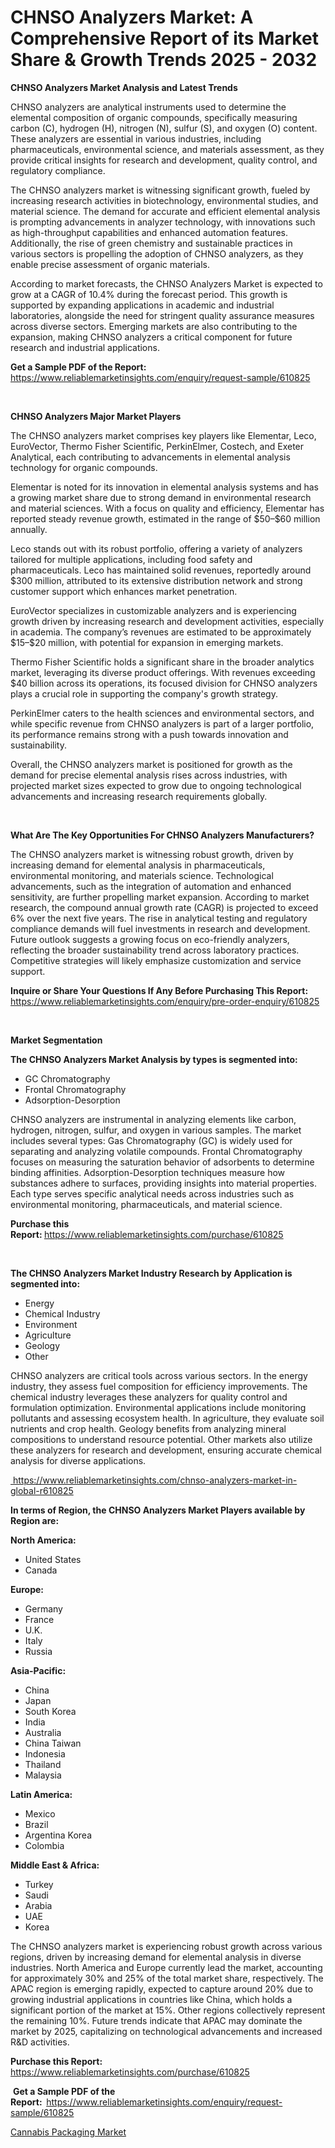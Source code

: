 <p><h1>CHNSO Analyzers Market: A Comprehensive Report of its Market Share & Growth Trends 2025 - 2032</h1></p><p><strong>CHNSO Analyzers Market Analysis and Latest Trends</strong></p>
<p><p>CHNSO analyzers are analytical instruments used to determine the elemental composition of organic compounds, specifically measuring carbon (C), hydrogen (H), nitrogen (N), sulfur (S), and oxygen (O) content. These analyzers are essential in various industries, including pharmaceuticals, environmental science, and materials assessment, as they provide critical insights for research and development, quality control, and regulatory compliance.</p><p>The CHNSO analyzers market is witnessing significant growth, fueled by increasing research activities in biotechnology, environmental studies, and material science. The demand for accurate and efficient elemental analysis is prompting advancements in analyzer technology, with innovations such as high-throughput capabilities and enhanced automation features. Additionally, the rise of green chemistry and sustainable practices in various sectors is propelling the adoption of CHNSO analyzers, as they enable precise assessment of organic materials.</p><p>According to market forecasts, the CHNSO Analyzers Market is expected to grow at a CAGR of 10.4% during the forecast period. This growth is supported by expanding applications in academic and industrial laboratories, alongside the need for stringent quality assurance measures across diverse sectors. Emerging markets are also contributing to the expansion, making CHNSO analyzers a critical component for future research and industrial applications.</p></p>
<p><strong>Get a Sample PDF of the Report:&nbsp;</strong> <a href="https://www.reliablemarketinsights.com/enquiry/request-sample/610825?utm_campaign=3507&utm_medium=2&utm_source=Github&utm_content=ia&utm_term=23032025&utm_id=chnso-analyzers">https://www.reliablemarketinsights.com/enquiry/request-sample/610825</a></p>
<p>&nbsp;</p>
<p><strong>CHNSO Analyzers Major Market Players</strong></p>
<p><p>The CHNSO analyzers market comprises key players like Elementar, Leco, EuroVector, Thermo Fisher Scientific, PerkinElmer, Costech, and Exeter Analytical, each contributing to advancements in elemental analysis technology for organic compounds.</p><p>Elementar is noted for its innovation in elemental analysis systems and has a growing market share due to strong demand in environmental research and material sciences. With a focus on quality and efficiency, Elementar has reported steady revenue growth, estimated in the range of $50–$60 million annually.</p><p>Leco stands out with its robust portfolio, offering a variety of analyzers tailored for multiple applications, including food safety and pharmaceuticals. Leco has maintained solid revenues, reportedly around $300 million, attributed to its extensive distribution network and strong customer support which enhances market penetration.</p><p>EuroVector specializes in customizable analyzers and is experiencing growth driven by increasing research and development activities, especially in academia. The company’s revenues are estimated to be approximately $15–$20 million, with potential for expansion in emerging markets.</p><p>Thermo Fisher Scientific holds a significant share in the broader analytics market, leveraging its diverse product offerings. With revenues exceeding $40 billion across its operations, its focused division for CHNSO analyzers plays a crucial role in supporting the company's growth strategy.</p><p>PerkinElmer caters to the health sciences and environmental sectors, and while specific revenue from CHNSO analyzers is part of a larger portfolio, its performance remains strong with a push towards innovation and sustainability.</p><p>Overall, the CHNSO analyzers market is positioned for growth as the demand for precise elemental analysis rises across industries, with projected market sizes expected to grow due to ongoing technological advancements and increasing research requirements globally.</p></p>
<p>&nbsp;</p>
<p><strong>What Are The Key Opportunities For CHNSO Analyzers Manufacturers?</strong></p>
<p><p>The CHNSO analyzers market is witnessing robust growth, driven by increasing demand for elemental analysis in pharmaceuticals, environmental monitoring, and materials science. Technological advancements, such as the integration of automation and enhanced sensitivity, are further propelling market expansion. According to market research, the compound annual growth rate (CAGR) is projected to exceed 6% over the next five years. The rise in analytical testing and regulatory compliance demands will fuel investments in research and development. Future outlook suggests a growing focus on eco-friendly analyzers, reflecting the broader sustainability trend across laboratory practices. Competitive strategies will likely emphasize customization and service support.</p></p>
<p><strong>Inquire or Share Your Questions If Any Before Purchasing This Report:</strong> <a href="https://www.reliablemarketinsights.com/enquiry/pre-order-enquiry/610825?utm_campaign=3507&utm_medium=2&utm_source=Github&utm_content=ia&utm_term=23032025&utm_id=chnso-analyzers">https://www.reliablemarketinsights.com/enquiry/pre-order-enquiry/610825</a></p>
<p>&nbsp;</p>
<p><strong>Market Segmentation</strong></p>
<p><strong>The CHNSO Analyzers Market Analysis by types is segmented into:</strong></p>
<p><ul><li>GC Chromatography</li><li>Frontal Chromatography</li><li>Adsorption-Desorption</li></ul></p>
<p><p>CHNSO analyzers are instrumental in analyzing elements like carbon, hydrogen, nitrogen, sulfur, and oxygen in various samples. The market includes several types: Gas Chromatography (GC) is widely used for separating and analyzing volatile compounds. Frontal Chromatography focuses on measuring the saturation behavior of adsorbents to determine binding affinities. Adsorption-Desorption techniques measure how substances adhere to surfaces, providing insights into material properties. Each type serves specific analytical needs across industries such as environmental monitoring, pharmaceuticals, and material science.</p></p>
<p><strong>Purchase this Report:&nbsp;</strong><a href="https://www.reliablemarketinsights.com/purchase/610825?utm_campaign=3507&utm_medium=2&utm_source=Github&utm_content=ia&utm_term=23032025&utm_id=chnso-analyzers">https://www.reliablemarketinsights.com/purchase/610825</a></p>
<p>&nbsp;</p>
<p><strong>The CHNSO Analyzers Market Industry Research by Application is segmented into:</strong></p>
<p><ul><li>Energy</li><li>Chemical Industry</li><li>Environment</li><li>Agriculture</li><li>Geology</li><li>Other</li></ul></p>
<p><p>CHNSO analyzers are critical tools across various sectors. In the energy industry, they assess fuel composition for efficiency improvements. The chemical industry leverages these analyzers for quality control and formulation optimization. Environmental applications include monitoring pollutants and assessing ecosystem health. In agriculture, they evaluate soil nutrients and crop health. Geology benefits from analyzing mineral compositions to understand resource potential. Other markets also utilize these analyzers for research and development, ensuring accurate chemical analysis for diverse applications.</p></p>
<p><a href="https://www.reliablemarketinsights.com/chnso-analyzers-market-in-global-r610825?utm_campaign=3507&utm_medium=2&utm_source=Github&utm_content=ia&utm_term=23032025&utm_id=chnso-analyzers">&nbsp;https://www.reliablemarketinsights.com/chnso-analyzers-market-in-global-r610825</a></p>
<p><strong>In terms of Region, the CHNSO Analyzers Market Players available by Region are:</strong></p>
<p>
    <p> <strong> North America: </strong>
        <ul>
            <li>United States</li>
            <li>Canada</li>
        </ul>
        </p> 
    <p> <strong> Europe: </strong>
        <ul>
            <li>Germany</li>
            <li>France</li>
            <li>U.K.</li>
            <li>Italy</li>
            <li>Russia</li>
        </ul>
        </p> 
    <p> <strong> Asia-Pacific: </strong>
        <ul>
            <li>China</li>
            <li>Japan</li>
            <li>South Korea</li>
            <li>India</li>
            <li>Australia</li>
            <li>China Taiwan</li>
            <li>Indonesia</li>
            <li>Thailand</li>
            <li>Malaysia</li>
        </ul>
        </p> 
    <p> <strong> Latin America: </strong>
        <ul>
            <li>Mexico</li>
            <li>Brazil</li>
            <li>Argentina Korea</li>
            <li>Colombia</li>
        </ul>
        </p> 
    <p> <strong> Middle East & Africa: </strong>
        <ul>
            <li>Turkey</li>
            <li>Saudi</li>
            <li>Arabia</li>
            <li>UAE</li>
            <li>Korea</li>
        </ul>
    </p>
    </p>
<p><p>The CHNSO analyzers market is experiencing robust growth across various regions, driven by increasing demand for elemental analysis in diverse industries. North America and Europe currently lead the market, accounting for approximately 30% and 25% of the total market share, respectively. The APAC region is emerging rapidly, expected to capture around 20% due to growing industrial applications in countries like China, which holds a significant portion of the market at 15%. Other regions collectively represent the remaining 10%. Future trends indicate that APAC may dominate the market by 2025, capitalizing on technological advancements and increased R&D activities.</p></p>
<p><strong>Purchase this Report: </strong><a href="https://www.reliablemarketinsights.com/purchase/610825?utm_campaign=3507&utm_medium=2&utm_source=Github&utm_content=ia&utm_term=23032025&utm_id=chnso-analyzers">https://www.reliablemarketinsights.com/purchase/610825</a></p>
<p>&nbsp;<strong>Get a Sample PDF of the Report:&nbsp;&nbsp;</strong><a href="https://www.reliablemarketinsights.com/enquiry/request-sample/610825?utm_campaign=3507&utm_medium=2&utm_source=Github&utm_content=ia&utm_term=23032025&utm_id=chnso-analyzers">https://www.reliablemarketinsights.com/enquiry/request-sample/610825</a></p>
<p><strong></strong></p>
<p><p><a href="https://github.com/belhejmawoue/Market-Research-Report-List-1/blob/main/cannabis-packaging-market.md?utm_campaign=3507&utm_medium=2&utm_source=Github&utm_content=ia&utm_term=23032025&utm_id=chnso-analyzers">Cannabis Packaging Market</a></p></p>